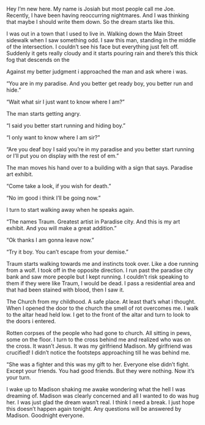 Hey I’m new here. My name is Josiah but most people call me Joe. Recently, I have been having reoccurring nightmares. And I was thinking that maybe I should write them down. So the dream starts like this.

I was out in a town that I used to live in. Walking down the Main Street sidewalk when I saw something odd. I saw this man, standing in the middle of the intersection. I couldn’t see his face but everything just felt off. Suddenly it gets really cloudy and it starts pouring rain and there’s this thick fog that descends on the 

Against my better judgment i approached the man and ask where i was.

“You are in my paradise. And you better get ready boy, you better run and hide.”

“Wait what sir I just want to know where I am?”

The man starts getting angry.

“I said you better start running and hiding boy.”

“I only want to know where I am sir?”

“Are you deaf boy I said you’re in my paradise and you better start running or I’ll put you on display with the rest of em.”

The man moves his hand over to a building with a sign that says. Paradise art exhibit. 

“Come take a look, if you wish for death.”

“No im good i think I’ll be going now.”

I turn to start walking away when he speaks again.

“The names Traum. Greatest artist in Paradise city. And this is my art exhibit. And you will make a great addition.”

“Ok thanks I am gonna leave now.”

“Try it boy. You can’t escape from your demise.”

Traum starts walking towards me and instincts took over. Like a doe running from a wolf. I took off in the opposite direction. I run past the paradise city bank and saw more people but I kept running. I couldn’t risk speaking to them if they were like Traum, I would be dead. I pass a residential area and that had been stained with blood, then I saw it.

The Church from my childhood. A safe place. At least that’s what i thought. When I opened the door to the church the smell of rot overcomes me. I walk to the altar head held low. I get to the front of the altar and turn to look to the doors i entered.

Rotten corpses of the people who had gone to church. All sitting in pews, some on the floor. I turn to the cross behind me and realized who was on the cross. It wasn’t Jesus. It was my girlfriend Madison. My girlfriend was crucified! I didn’t notice the footsteps approaching till he was behind me.

“She was a fighter and this was my gift to her. Everyone else didn’t fight. Except your friends. You had good friends. But they were nothing. Now it’s your turn.

I wake up to Madison shaking me awake wondering what the hell I was dreaming of. Madison was clearly concerned and all I wanted to do was hug her. I was just glad the dream wasn’t real. I think I need a break. I just hope this doesn’t happen again tonight. Any questions will be answered by Madison. Goodnight everyone.